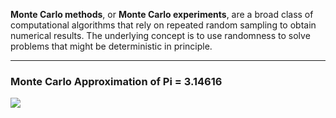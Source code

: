 <p><b>Monte Carlo methods</b>, or <b>Monte Carlo experiments</b>, are a broad class of computational
algorithms that rely on repeated random sampling to obtain numerical results. The
underlying concept is to use randomness to solve problems that might be deterministic in
principle.</p>

<hr>
<h3>Monte Carlo Approximation of Pi = 3.14616</h3>
<img src="https://thatsmaths.files.wordpress.com/2020/05/monte-carlo-wide-4panel-1.jpg" />
<!--<img align="left" src="https://upload.wikimedia.org/wikipedia/commons/thumb/8/84/Pi_30K.gif/220px-Pi_30K.gif" alt="Monte Carlo Experiment"  width="250" />
<img src="https://images.squarespace-cdn.com/content/v1/54e50c15e4b058fc6806d068/1425423073377-E2QATXP5SYN4RUZJ82D2/ke17ZwdGBToddI8pDm48kGBZtRQfXGGrtPZLnhyM-_cUqsxRUqqbr1mOJYKfIPR7LoDQ9mXPOjoJoqy81S2I8N_N4V1vUb5AoIIIbLZhVYxCRW4BPu10St3TBAUQYVKcA1-gozCHF5oWLhYuIYbL1C4vSilN19bk6xGblzmdbSdFta8F3ToaOXYsltDIh3IZ/image-asset.png" alt="Monte Carlo Experiment" />-->
